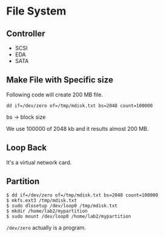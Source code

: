 # File System

## Controller
* SCSI
* EDA
* SATA

## Make File with Specific size
Following code will create 200 MB file.

```dd if=/dev/zero of=/tmp/mdisk.txt bs=2048 count=100000``` 

bs -> block size

We use 100000 of 2048 kb and it results almost 200 MB.

## Loop Back
It's a virtual network card.

## Partition
~~~
$ dd if=/dev/zero of=/tmp/mdisk.txt bs=2048 count=100000
$ mkfs.ext3 /tmp/mdisk.txt
$ sudo dlosetup /dev/loop0 /tmp/mdisk.txt
$ mkdir /home/lab2/mypartition
$ sudo mount /dev/loop0 /home/lab2/mypartition
~~~

```/dev/zero``` actually is a program.